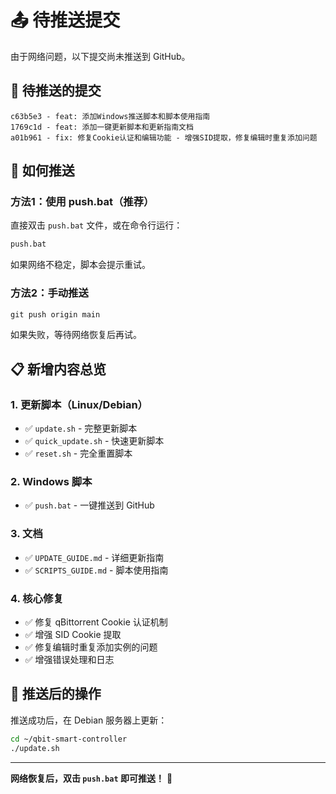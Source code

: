 # 📤 待推送提交

由于网络问题，以下提交尚未推送到 GitHub。

## 🔄 待推送的提交

```
c63b5e3 - feat: 添加Windows推送脚本和脚本使用指南
1769c1d - feat: 添加一键更新脚本和更新指南文档
a01b961 - fix: 修复Cookie认证和编辑功能 - 增强SID提取，修复编辑时重复添加问题
```

## 🚀 如何推送

### 方法1：使用 push.bat（推荐）

直接双击 `push.bat` 文件，或在命令行运行：

```cmd
push.bat
```

如果网络不稳定，脚本会提示重试。

### 方法2：手动推送

```cmd
git push origin main
```

如果失败，等待网络恢复后再试。

## 📋 新增内容总览

### 1. 更新脚本（Linux/Debian）

- ✅ `update.sh` - 完整更新脚本
- ✅ `quick_update.sh` - 快速更新脚本  
- ✅ `reset.sh` - 完全重置脚本

### 2. Windows 脚本

- ✅ `push.bat` - 一键推送到 GitHub

### 3. 文档

- ✅ `UPDATE_GUIDE.md` - 详细更新指南
- ✅ `SCRIPTS_GUIDE.md` - 脚本使用指南

### 4. 核心修复

- ✅ 修复 qBittorrent Cookie 认证机制
- ✅ 增强 SID Cookie 提取
- ✅ 修复编辑时重复添加实例的问题
- ✅ 增强错误处理和日志

## 🎯 推送后的操作

推送成功后，在 Debian 服务器上更新：

```bash
cd ~/qbit-smart-controller
./update.sh
```

---

**网络恢复后，双击 `push.bat` 即可推送！** 🚀

